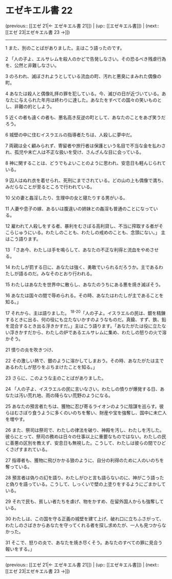 # エゼキエル書 22

(previous:: [[エゼ 21|← エゼキエル書 21]]) | (up:: [[エゼキエル書]]) | (next:: [[エゼ 23|エゼキエル書 23 →]])

***


1 また、別のことばがありました。主はこう語ったのです。 

2 「人の子よ、エルサレムを殺人のかどで告発しなさい。その恐るべき残虐行為を、公然と非難しなさい。 

3 のろわれ、滅ぼされようとしている流血の町、汚れと悪臭にまみれた偶像の町。 

4 あなたは殺人と偶像礼拝の罪を犯している。今、滅びの日が近づいている。あなたに与えられた年月は終わりに達した。あなたをすべての国々の笑いものとし、非難の的としよう。 

5 近くの者も遠くの者も、悪名高き反逆の町として、あなたのことをあざ笑うだろう。 

6 城壁の中に住むイスラエルの指導者たちは、人殺しに夢中だ。 

7 両親は全く顧みられず、寄留者や旅行者は保護という名目で不当な金を払わされ、孤児や未亡人は不正な扱いを受け、さんざんな目に会っている。 

8 神に関することは、どうでもよいことのように思われ、安息日も軽んじられている。 

9 囚人はぬれ衣を着せられ、死刑にまでされている。どの山の上も偶像で満ち、みだらなことが至るところで行われている。 

10 父の妻と姦淫したり、生理中の女と寝たりする男がいる。 

11 人妻や息子の嫁、あるいは腹違いの姉妹との姦淫も普通のことになっている。 

12 雇われて人殺しをする者、暴利をむさぼる高利貸し、不当に搾取する者がそこらじゅうにいる。わたしのことも、わたしの戒めのことも、念頭にない。」 主はこう語ります。 

13 「さあ今、わたしは手を鳴らして、あなたの不正な利得と流血をやめさせる。 

14 わたしが罰する日に、あなたは強く、勇敢でいられるだろうか。主であるわたしが語るのだ。みなそのとおり行われる。 

15 わたしはあなたを世界中に散らし、あなたのうちにある悪を焼き滅ぼそう。 

16 あなたは国々の間で辱められる。その時、あなたはわたしが主であることを知る。」 

17 それから、主は語りました。 <sup class="versenum">18-20</sup>「人の子よ。イスラエルの民は、銀を精錬するときに出る、何の役にも立たないかすのようなものだ。真鍮、すず、鉄、鉛を混合するとき出る浮きかすだ。」主はこう語ります。「あなたがたは役に立たない浮きかすだから、わたしの炉であるエルサレムに集め、わたしの怒りの火で溶かそう。 

21 憤りの炎を吹きつけ、 

22 その激しい熱で、銀のように溶かしてしまおう。その時、あなたがたは主であるわたしが怒りをぶちまけたことを知る。」 

23 さらに、このような主のことばがありました。 

24 「人の子よ、イスラエルの民に言いなさい。わたしの憤りが爆発する日、あなたは汚い荒れ地、雨の降らない荒野のようになる。 

25 あなたの預言者たちは、獲物に忍び寄るライオンのように陰謀を巡らす。彼らはむさぼり食うように多くのいのちを奪い、財産や宝を強奪し、国中に未亡人を増やす。 

26 また、祭司は祭司で、わたしの律法を破り、神殿を汚し、わたしを汚した。彼らにとって、祭司の務めは日々の仕事以上に重要なものではない。わたしの民に善悪の区別を教えず、安息日も無視した。こうして、わたしは彼らの間でひどくさげすまれている。 

27 指導者も、獲物に飛びかかる狼のように、自分の利得のために人のいのちを奪っている。 

28 預言者は偽りの幻を語り、わたしがひと言も語らないのに、神がこう語ったと偽りを語っている。こうして、しっくいで壁の上塗りをするようにごまかしている。 

29 それで民も、貧しい者たちを虐げ、物をかすめ、在留外国人からも強奪している。 

30 わたしは、この国を守る正義の城壁を建て上げ、破れ口に立ちふさがって、わたしのさばきからあなたを守ってくれる者を探し求めたが、一人も見つからなかった。 

31 そこで、怒りの炎で、あなたを焼き尽くそう。あなたのすべての罪に見合う報いをする。」

***

(previous:: [[エゼ 21|← エゼキエル書 21]]) | (up:: [[エゼキエル書]]) | (next:: [[エゼ 23|エゼキエル書 23 →]])
